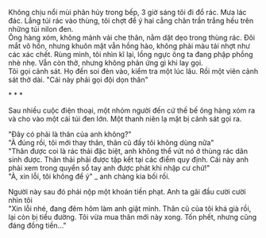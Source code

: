 Không chịu nổi mùi phân hủy trong bếp, 3 giờ sáng tôi đi đổ rác. Mưa lác đác. Lẳng túi rác vào thùng, tôi chợt để ý hai cẳng chân trần trắng hếu trên những túi nilon đen.  
Ông hàng xóm, không mảnh vải che thân, nằm dặt dẹo trong thùng rác. Đôi mắt vô hồn, nhưng khuôn mặt vẫn hồng hào, không phải màu tái nhợt như các xác chết. Rùng mình, tôi nhìn kĩ lại, lồng ngực ông ta đang phập phồng nhè nhẹ. Vẫn còn thở, nhưng không phản ứng gì khi lay gọi.  
Tôi gọi cảnh sát. Họ đến soi đèn vào, kiểm tra một lúc lâu. Rồi một viên cảnh sát thở dài.
"Cái này phải gọi đội dọn thân"

\* \* \*

Sau nhiều cuộc điện thoại, một nhóm người đến cứ thế bế ông hàng xóm ra và cho vào một cái túi đen lớn. Một thanh niên lạ mặt bị cảnh sát gọi ra.

"Đây có phải là thân của anh không?"  
"À đúng rồi, tôi mới thay thân, thân cũ đấy tôi không dùng nữa"  
"Thân được coi là rác thải đặc biệt, anh không thể vứt nó ở thùng rác dân sinh được. Thân thải phải được tập kết tại các điểm quy định. Cái này anh phải xem trong quyển sổ tay anh được phát khi nhập cư chứ!"  
"À, xin lỗi, tôi không để ý" \_ anh chàng kia bối rối.

Người này sau đó phải nộp một khoản tiền phạt. Anh ta gãi đầu cười cười nhìn tôi  
"Xin lỗi nhé, đang đêm hôm làm anh giật mình. Thân cũ của tôi khá già rồi, lại còn bị tiểu đường. Tôi vừa mua thân mới này xong. Tốn phết, nhưng cũng đáng đồng tiền..."
